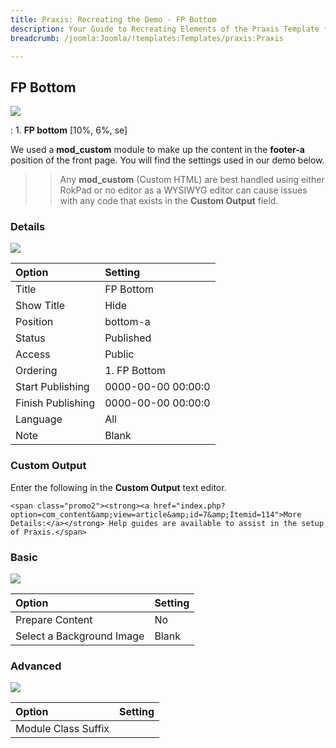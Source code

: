 ```yaml
---
title: Praxis: Recreating the Demo - FP Bottom
description: Your Guide to Recreating Elements of the Praxis Template for Joomla
breadcrumb: /joomla:Joomla/!templates:Templates/praxis:Praxis

---
```


FP Bottom
-----
![][demo]

:   1. **FP bottom** [10%, 6%, se]

We used a **mod_custom** module to make up the content in the **footer-a** position of the front page. You will find the settings used in our demo below.

>> Any **mod_custom** (Custom HTML) are best handled using either RokPad or no editor as a WYSIWYG editor can cause issues with any code that exists in the **Custom Output** field.

### Details
![][demo2]

| Option            | Setting            |  
| :---------------- | :----------------- |  
| Title             | FP Bottom          |  
| Show Title        | Hide               |  
| Position          | bottom-a           |  
| Status            | Published          |  
| Access            | Public             |  
| Ordering          | 1. FP Bottom       |  
| Start Publishing  | 0000-00-00 00:00:0 |  
| Finish Publishing | 0000-00-00 00:00:0 |  
| Language          | All                |  
| Note              | Blank              |  

### Custom Output
Enter the following in the **Custom Output** text editor.

~~~
<span class="promo2"><strong><a href="index.php?option=com_content&amp;view=article&amp;id=7&amp;Itemid=114">More Details:</a></strong> Help guides are available to assist in the setup of Praxis.</span>
~~~

### Basic
![][demo3]

| Option                    | Setting |  
| :------------------------ | :------ |  
| Prepare Content           | No      |  
| Select a Background Image | Blank   |  

### Advanced
![][demo4]

| Option              | Setting |  
| :------------------ | :------ |  
| Module Class Suffix |         |  

[demo]: assets/demo_9.jpeg
[demo2]: assets/bottom_1.jpeg
[demo3]: assets/bottom_2.jpeg
[demo4]: assets/bottom_3.jpeg
